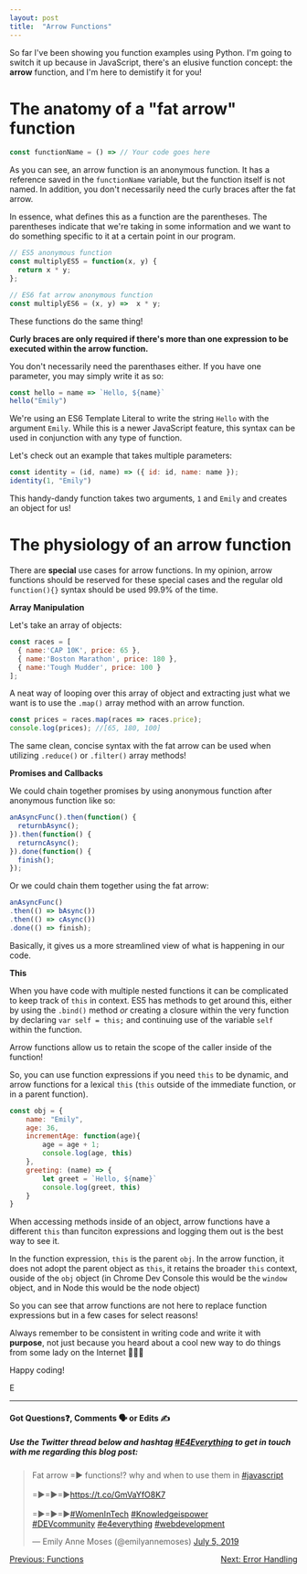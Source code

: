 ```yaml
---
layout: post
title:  "Arrow Functions"
---
```


So far I've been showing you function examples using Python. I'm going to switch it up because in JavaScript, there's an elusive function concept: the **arrow** function, and I'm here to demistify it for you!

# The anatomy of a "fat arrow" function

```javascript
const functionName = () => // Your code goes here
```

As you can see, an arrow function is an anonymous function. It has a reference saved in the `functionName` variable, but the function itself is not named. In addition, you don't necessarily need the curly braces after the fat arrow.

In essence, what defines this as a function are the parentheses. The parentheses indicate that we're taking in some information and we want to do something specific to it at a certain point in our program.

```javascript
// ES5 anonymous function
const multiplyES5 = function(x, y) {
  return x * y;
};

// ES6 fat arrow anonymous function
const multiplyES6 = (x, y) =>  x * y;
```

These functions do the same thing!

**Curly braces are only required if there's more than one expression to be executed within the arrow function.**

You don't necessarily need the parenthases either. If you have one parameter, you may simply write it as so:

```javascript
const hello = name => `Hello, ${name}`
hello("Emily")
```

We're using an ES6 Template Literal to write the string `Hello` with the argument `Emily`. While this is a newer JavaScript feature, this syntax can be used in conjunction with any type of function.

Let's check out an example that takes multiple parameters:

```javascript
const identity = (id, name) => ({ id: id, name: name });
identity(1, "Emily")
```

This handy-dandy function takes two arguments, `1` and `Emily` and creates an object for us!

# The physiology of an arrow function

There are **special** use cases for arrow functions. In my opinion, arrow functions should be reserved for these special cases and the regular old `function(){}` syntax should be used 99.9% of the time.

**Array Manipulation**

Let's take an array of objects:

```javascript
const races = [
  { name:'CAP 10K', price: 65 },
  { name:'Boston Marathon', price: 180 },
  { name:'Tough Mudder', price: 100 }
];
```

A neat way of looping over this array of object and extracting just what we want is to use the `.map()` array method with an arrow function.

```javascript
const prices = races.map(races => races.price);
console.log(prices); //[65, 180, 100]
```

The same clean, concise syntax with the fat arrow can be used when utilizing `.reduce()` or `.filter()` array methods!

**Promises and Callbacks**

We could chain together promises by using anonymous function after anonymous function like so:

```javascript
anAsyncFunc().then(function() {
  returnbAsync();
}).then(function() {
  returncAsync();
}).done(function() {
  finish();
});
```

Or we could chain them together using the fat arrow:

```javascript
anAsyncFunc()
.then(() => bAsync())
.then(() => cAsync())
.done(() => finish);
```

Basically, it gives us a more streamlined view of what is happening in our code. 

**This**

When you have code with multiple nested functions it can be complicated to keep track of `this` in context. ES5 has methods to get around this, either by using the `.bind()` method *or* creating a closure within the very function by declaring `var self = this;` and continuing use of the variable `self` within the function.

Arrow functions allow us to retain the scope of the caller inside of the function!  

So, you can use function expressions if you need `this` to be dynamic, and arrow functions for a lexical `this` (`this` outside of the immediate function, or in a parent function).

```javascript
const obj = {
	name: "Emily",
	age: 36,
	incrementAge: function(age){
        age = age + 1;
        console.log(age, this)
    },
	greeting: (name) => {
        let greet = `Hello, ${name}`
        console.log(greet, this)
    }
}
```

When accessing methods inside of an object, arrow functions have a different `this` than funciton expressions and logging them out is the best way to see it.

In the function expression, `this` is the parent `obj`.  In the arrow function, it does not adopt the parent object as `this`, it retains the broader `this` context, ouside of the `obj` object (in Chrome Dev Console this would be the `window` object, and in Node this would be the node object)

So you can see that arrow functions are not here to replace function expressions but in a few cases for select reasons!

Always remember to be consistent in writing code and write it with **purpose**, not just because you heard about a cool new way to do things from some lady on the Internet 🤷🏽‍♀️

Happy coding!

E
<hr>
<h4>Got Questions❓, Comments 🗣 or Edits ✍</h4>
<h5>Use the Twitter thread below and hashtag <a href="https://twitter.com/hashtag/e4everything?f=tweets&vertical=default&lang=en" target="_blank">#E4Everything</a> to get in touch with me regarding this blog post:</h5>

<blockquote class="twitter-tweet" data-lang="en"><p lang="en" dir="ltr">Fat arrow =▶ functions⁉️ why and when to use them in <a href="https://twitter.com/hashtag/javascript?src=hash&amp;ref_src=twsrc%5Etfw">#javascript</a> <br><br>=▶=▶=▶<a href="https://t.co/GmVaYfO8K7">https://t.co/GmVaYfO8K7</a><br><br>=▶=▶=▶<a href="https://twitter.com/hashtag/WomenInTech?src=hash&amp;ref_src=twsrc%5Etfw">#WomenInTech</a> <a href="https://twitter.com/hashtag/Knowledgeispower?src=hash&amp;ref_src=twsrc%5Etfw">#Knowledgeispower</a> <br> <a href="https://twitter.com/hashtag/DEVcommunity?src=hash&amp;ref_src=twsrc%5Etfw">#DEVcommunity</a>  <a href="https://twitter.com/hashtag/e4everything?src=hash&amp;ref_src=twsrc%5Etfw">#e4everything</a> <a href="https://twitter.com/hashtag/webdevelopment?src=hash&amp;ref_src=twsrc%5Etfw">#webdevelopment</a></p>&mdash; Emily Anne Moses (@emilyannemoses) <a href="https://twitter.com/emilyannemoses/status/1147127994672013313?ref_src=twsrc%5Etfw">July 5, 2019</a></blockquote>
<script async src="https://platform.twitter.com/widgets.js" charset="utf-8"></script>

<span><a href="https://eamoses.github.io/blog/2019/07/04/functions-cont.html" style="float:left;">Previous: Functions</a><a href="https://eamoses.github.io/blog/2019/07/12/errors.html" style="float:right;">Next: Error Handling</a></span>